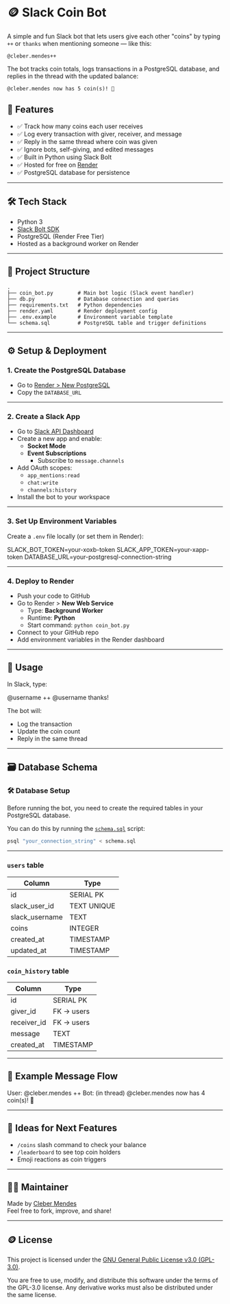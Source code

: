 # 🪙 Slack Coin Bot

A simple and fun Slack bot that lets users give each other "coins" by typing `++` or `thanks` when mentioning someone — like this:

```plaintext
@cleber.mendes++
```

The bot tracks coin totals, logs transactions in a PostgreSQL database, and replies in the thread with the updated balance:

```plaintext
@cleber.mendes now has 5 coin(s)! 🎉
```

## 🚀 Features

- ✅ Track how many coins each user receives
- ✅ Log every transaction with giver, receiver, and message
- ✅ Reply in the same thread where coin was given
- ✅ Ignore bots, self-giving, and edited messages
- ✅ Built in Python using Slack Bolt
- ✅ Hosted for free on [Render](https://render.com)
- ✅ PostgreSQL database for persistence

---

## 🛠️ Tech Stack

- Python 3
- [Slack Bolt SDK](https://slack.dev/bolt-python/)
- PostgreSQL (Render Free Tier)
- Hosted as a background worker on Render

---

## 📂 Project Structure

```plaintext
.
├── coin_bot.py        # Main bot logic (Slack event handler)
├── db.py              # Database connection and queries
├── requirements.txt   # Python dependencies
├── render.yaml        # Render deployment config
├── .env.example       # Environment variable template
└── schema.sql         # PostgreSQL table and trigger definitions
```

---

## ⚙️ Setup & Deployment

### 1. Create the PostgreSQL Database

- Go to [Render > New PostgreSQL](https://dashboard.render.com/)
- Copy the `DATABASE_URL`

---

### 2. Create a Slack App

- Go to [Slack API Dashboard](https://api.slack.com/apps)
- Create a new app and enable:
  - **Socket Mode**
  - **Event Subscriptions**
    - Subscribe to `message.channels`
- Add OAuth scopes:
  - `app_mentions:read`
  - `chat:write`
  - `channels:history`
- Install the bot to your workspace

---

### 3. Set Up Environment Variables

Create a `.env` file locally (or set them in Render):

SLACK_BOT_TOKEN=your-xoxb-token
SLACK_APP_TOKEN=your-xapp-token
DATABASE_URL=your-postgresql-connection-string

---

### 4. Deploy to Render

- Push your code to GitHub
- Go to Render > **New Web Service**
  - Type: **Background Worker**
  - Runtime: **Python**
  - Start command: `python coin_bot.py`
- Connect to your GitHub repo
- Add environment variables in the Render dashboard

---

## 🧪 Usage

In Slack, type:

@username ++
@username thanks!

The bot will:
- Log the transaction
- Update the coin count
- Reply in the same thread

---

## 🗃 Database Schema

### 🛠️ Database Setup

Before running the bot, you need to create the required tables in your PostgreSQL database.

You can do this by running the [`schema.sql`](./schema.sql) script:

```bash
psql "your_connection_string" < schema.sql 
```

---

### `users` table

| Column           | Type      |
|------------------|-----------|
| id               | SERIAL PK |
| slack_user_id    | TEXT UNIQUE |
| slack_username   | TEXT      |
| coins            | INTEGER   |
| created_at       | TIMESTAMP |
| updated_at       | TIMESTAMP |

### `coin_history` table

| Column           | Type      |
|------------------|-----------|
| id               | SERIAL PK |
| giver_id         | FK → users |
| receiver_id      | FK → users |
| message          | TEXT      |
| created_at       | TIMESTAMP |

---

## 📌 Example Message Flow

User: @cleber.mendes ++
Bot: (in thread) @cleber.mendes now has 4 coin(s)! 🎉

---

## 🧩 Ideas for Next Features

- `/coins` slash command to check your balance
- `/leaderboard` to see top coin holders
- Emoji reactions as coin triggers

---

## 🧑‍💻 Maintainer

Made by [Cleber Mendes](https://github.com/clebermind)  
Feel free to fork, improve, and share!

---

## 🪙 License

This project is licensed under the [GNU General Public License v3.0 (GPL-3.0)](https://www.gnu.org/licenses/gpl-3.0.html).

You are free to use, modify, and distribute this software under the terms of the GPL-3.0 license. Any derivative works must also be distributed under the same license.
